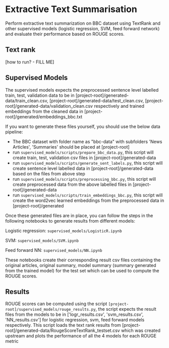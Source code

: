 # Extractive Text Summarisation

Perform extractive text summarization on BBC dataset using TextRank and other supervised models (logistic regression, SVM, feed forward network) and evaluate their performance based on ROUGE scores.

Text rank
-----------------
\[how to run? - FILL ME\]

Supervised Models
-----------------

The supervised models expects the preprocessed sentence level labelled train, test, validation data to be in \[project-root\]/generated-data/train_clean.csv, \[project-root\]/generated-data/test_clean.csv, \[project-root\]/generated-data/validation_clean.csv respectively and trained embeddings from the cleaned data in \[project-root\]/generated/embeddings_bbc.txt

If you want to generate these files yourself, you should use the below data pipeline:

- The BBC dataset with folder name as "bbc-data" with subfolders 'News Articles', 'Summaries' should be placed at \[project-root\]
- run `supervised_models/scripts/prepare_bbc_data.py`, this script will create train, test, validation csv files in \[project-root\]/generated-data
- run `supervised_models/scripts/generate_sent_labels.py`, this script will create sentence level labelled data in \[project-root\]/generated-data based on the files from above step
- run `supervised_models/scripts/preprocessing_bbc.py`, this script will create preprocessed data from the above labelled files in \[project-root\]/generated-data
- run `supervised_models/scripts/train_embeddings_bbc.py`, this script will create the word2vec learned embeddings from the preprocessed data in \[project-root\]/generated

Once these generated files are in place, you can follow the steps in the following notebooks to generate results from different models:

Logistic regression: `supervised_models/LogisticR.ipynb`

SVM: `supervised_models/SVM.ipynb`

Feed forward NN: `supervised_models/NN.ipynb`

These notebooks create their corresponding result csv files containing the original articles, original summary, model summary (summary generated from the trained model) for the test set which can be used to compute the ROUGE scores.

Results
-----------------

ROUGE scores can be computed using the script `[project-root]/supervised_models/rouge_results.py`, the script expects the result files from the models to be in \['logr_results.csv', 'svm_results.csv', 'NN_results.csv'\] for logistic regression, svm, feed forward models respectively. This script loads the text rank results from 
\[project-root\]/generated-data/RougeScoreTextRank_testset.csv which was created upstream and plots
the performance of all the 4 models for each ROUGE metric

